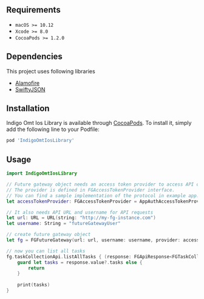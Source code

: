 ## Requirements

* `macOS >= 10.12`
* `Xcode >= 8.0`
* `CocoaPods >= 1.2.0`

## Dependencies

This project uses following libraries
* [Alamofire](https://github.com/Alamofire/Alamofire)
* [SwiftyJSON](https://github.com/SwiftyJSON/SwiftyJSON)

## Installation

Indigo Omt Ios Library is available through [CocoaPods](http://cocoapods.org). To install it, simply add the following line to your Podfile:

```ruby
pod 'IndigoOmtIosLibrary'
```

## Usage

```swift
import IndigoOmtIosLibrary

// Future gateway object needs an access token provider to access API on the server.
// The provider is defined in FGAccessTokenProvider interface.
// You can find a sample implementation of the protocol in example app.
let accessTokenProvider: FGAccessTokenProvider = AppAuthAccessTokenProvider(...)

// It also needs API URL and username for API requests
let url: URL = URL(string: "http://my-fg-instance.com")
let username: String = "futureGatewayUser"

// create future gateway object
let fg = FGFutureGateway(url: url, username: username, provider: accessTokenProvider)

// now you can list all tasks
fg.taskCollectionApi.listAllTasks { (response: FGApiResponse<FGTaskCollection>) in
    guard let tasks = response.value?.tasks else {
        return
    }
    
    print(tasks)
}
```
